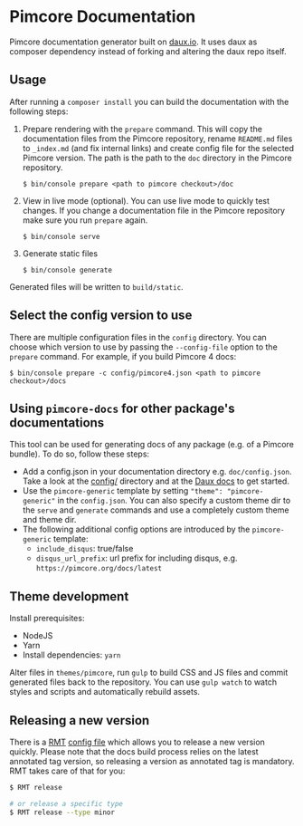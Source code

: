 # Pimcore Documentation

Pimcore documentation generator built on [daux.io](http://daux.io/). It uses daux as composer dependency instead of forking
and altering the daux repo itself. 


## Usage

After running a `composer install` you can build the documentation with the following steps:

1. Prepare rendering with the `prepare` command. This will copy the documentation files from the Pimcore repository, rename
   `README.md` files to `_index.md` (and fix internal links) and create config file for the selected Pimcore version. The
   path is the path to the `doc` directory in the Pimcore repository. 
   
    ```
    $ bin/console prepare <path to pimcore checkout>/doc
    ```
   
2. View in live mode (optional). You can use live mode to quickly test changes. If you change a documentation file in the
   Pimcore repository make sure you run `prepare` again.

    ```
    $ bin/console serve
    ```
    
3. Generate static files

    ```
    $ bin/console generate
    ```
    
Generated files will be written to `build/static`.

## Select the config version to use

There are multiple configuration files in the `config` directory. You can choose which version to use by passing the `--config-file`
option to the `prepare` command. For example, if you build Pimcore 4 docs:

```
$ bin/console prepare -c config/pimcore4.json <path to pimcore checkout>/docs
```

## Using `pimcore-docs` for other package's documentations

This tool can be used for generating docs of any package (e.g. of a Pimcore bundle). To do so, follow these steps: 

* Add a config.json in your documentation directory e.g. `doc/config.json`. Take a look at the [config/](./config) directory
  and at the [Daux docs](https://dauxio.github.io/Configuration/index.html) to get started.
* Use the `pimcore-generic` template by setting `"theme": "pimcore-generic"` in the `config.json`. You can also specify a
  custom theme dir to the `serve` and `generate` commands and use a completely custom theme and theme dir.
* The following additional config options are introduced by the `pimcore-generic` template: 
    * `include_disqus`: true/false
    * `disqus_url_prefix`: url prefix for including disqus, e.g. `https://pimcore.org/docs/latest`


## Theme development

Install prerequisites:

* NodeJS
* Yarn
* Install dependencies: `yarn`

Alter files in `themes/pimcore`, run `gulp` to build CSS and JS files and commit generated files back to the repository.
You can use `gulp watch` to watch styles and scripts and automatically rebuild assets.


## Releasing a new version

There is a [RMT](https://github.com/liip/RMT) [config file](./.rmt.yml) which allows you to release a new version quickly.
Please note that the docs build process relies on the latest annotated tag version, so releasing a version as annotated
tag is mandatory. RMT takes care of that for you:

```bash
$ RMT release

# or release a specific type
$ RMT release --type minor
```
